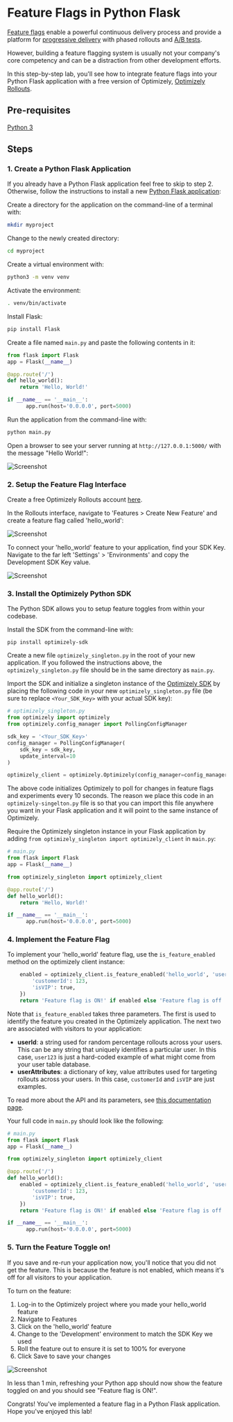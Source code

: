 # Feature Flags in Python Flask

[Feature flags](https://www.optimizely.com/optimization-glossary/feature-flags/?) enable a powerful continuous delivery process and provide a platform for [progressive delivery](https://www.optimizely.com/optimization-glossary/progressive-delivery/) with phased rollouts and [A/B tests](https://www.optimizely.com/optimization-glossary/ab-testing/).

However, building a feature flagging system is usually not your company's core competency and can be a distraction from other development efforts.

In this step-by-step lab, you'll see how to integrate feature flags into your Python Flask application with a
free version of Optimizely, [Optimizely Rollouts](https://www.optimizely.com/rollouts-signup/?utm_source=labs&utm_campaign=python-flask-feature-flags-lab).

## Pre-requisites
 [Python 3](https://www.python.org/downloads/)

## Steps

### 1. Create a Python Flask Application

If you already have a Python Flask application feel free to skip to step 2. Otherwise, follow the instructions to install a new [Python Flask application](https://flask.palletsprojects.com/en/1.1.x/installation):

Create a directory for the application on the command-line of a terminal with:
```bash
mkdir myproject
```

Change to the newly created directory:
```bash
cd myproject
```

Create a virtual environment with:
```bash
python3 -m venv venv
```

Activate the environment:
```bash
. venv/bin/activate
```

Install Flask:
```bash
pip install Flask
```

Create a file named `main.py` and paste the following contents in it:
```python
from flask import Flask
app = Flask(__name__)

@app.route('/')
def hello_world():
    return 'Hello, World!'

if __name__ == '__main__':
      app.run(host='0.0.0.0', port=5000)
```

Run the application from the command-line with:
```bash
python main.py
```

Open a browser to see your server running at `http://127.0.0.1:5000/` with the message "Hello World!":

![Screenshot](https://raw.githubusercontent.com/optimizely/labs/master/labs/feature-flags-python-flask/screenshots/app.png)


### 2. Setup the Feature Flag Interface

Create a free Optimizely Rollouts account [here](https://www.optimizely.com/rollouts-signup/?utm_source=labs&utm_campaign=python-flask-feature-flags-lab).

In the Rollouts interface, navigate to 'Features > Create New Feature' and create a feature flag called 'hello_world':

![Screenshot](https://raw.githubusercontent.com/optimizely/labs/master/assets/optimizely-screenshots/create-flag.gif)

To connect your 'hello_world' feature to your application, find your SDK Key. Navigate to the far left 'Settings' > 'Environments' and copy the Development SDK Key value.

![Screenshot](https://raw.githubusercontent.com/optimizely/labs/master/assets/optimizely-screenshots/sdk-key.gif)

### 3. Install the Optimizely Python SDK

The Python SDK allows you to setup feature toggles from within your codebase.

Install the SDK from the command-line with:

```
pip install optimizely-sdk
```

Create a new file `optimizely_singleton.py` in the root of your new application. If you followed the instructions above, the `optimizely_singleton.py` file should be in the same directory as `main.py`.

Import the SDK and initialize a singleton instance of the [Optimizely SDK](https://github.com/optimizely/python-sdk) by placing the following code in your new `optimizely_singleton.py` file (be sure to replace `<Your_SDK_Key>` with your actual SDK key):

```python
# optimizely_singleton.py
from optimizely import optimizely
from optimizely.config_manager import PollingConfigManager

sdk_key = '<Your_SDK_Key>'
config_manager = PollingConfigManager(
    sdk_key = sdk_key,
    update_interval=10
)

optimizely_client = optimizely.Optimizely(config_manager=config_manager)
```

The above code initializes Optimizely to poll for changes in feature flags and experiments every 10 seconds. The reason
we place this code in an `optimizely-singelton.py` file is so that you can import this file anywhere you want in your
Flask application and it will point to the same instance of Optimizely.

Require the Optimizely singleton instance in your Flask application by adding `from optimizely_singleton import optimizely_client` in `main.py`:

```python
# main.py
from flask import Flask
app = Flask(__name__)

from optimizely_singleton import optimizely_client

@app.route('/')
def hello_world():
    return 'Hello, World!'

if __name__ == '__main__':
      app.run(host='0.0.0.0', port=5000)
```

### 4. Implement the Feature Flag

To implement your 'hello_world' feature flag, use the `is_feature_enabled` method on the optimizely client instance:

```python
    enabled = optimizely_client.is_feature_enabled('hello_world', 'user123', {
        'customerId': 123,
        'isVIP': true,
    })
    return 'Feature flag is ON!' if enabled else 'Feature flag is off ... :('
```

Note that `is_feature_enabled` takes three parameters. The first is used to identify the feature you created in the Optimizely application. The next two are associated with visitors to your application:

* **userId**: a string used for random percentage rollouts across your users. This can be any string that uniquely identifies a particular user. In this case, `user123` is just a hard-coded example of what might come from your user table database.
* **userAttributes**: a dictionary of key, value attributes used for targeting rollouts across your users. In this case,
  `customerId` and `isVIP` are just examples.

To read more about the API and its parameters, see [this documentation page](https://docs.developers.optimizely.com/full-stack/docs/is-feature-enabled-python#section-parameters).

Your full code in `main.py` should look like the following:

```python
# main.py
from flask import Flask
app = Flask(__name__)

from optimizely_singleton import optimizely_client

@app.route('/')
def hello_world():
    enabled = optimizely_client.is_feature_enabled('hello_world', 'user123', {
        'customerId': 123,
        'isVIP': true,
    })
    return 'Feature flag is ON!' if enabled else 'Feature flag is off ... :('

if __name__ == '__main__':
      app.run(host='0.0.0.0', port=5000)

```

### 5. Turn the Feature Toggle on!

If you save and re-run your application now, you'll notice that you did not get the feature. This is because the feature is not enabled, which means it's off for all visitors to your application.

To turn on the feature:
1. Log-in to the Optimizely project where you made your hello_world feature
2. Navigate to Features
3. Click on the 'hello_world' feature
4. Change to the 'Development' environment to match the SDK Key we used
5. Roll the feature out to ensure it is set to 100% for everyone
6. Click Save to save your changes

![Screenshot](https://raw.githubusercontent.com/optimizely/labs/master/assets/optimizely-screenshots/flag-rollout-dev.gif)

In less than 1 min, refreshing your Python app should now show the feature toggled on and you should see "Feature flag is ON!".

Congrats! You've implemented a feature flag in a Python Flask application. Hope you've enjoyed this lab!
